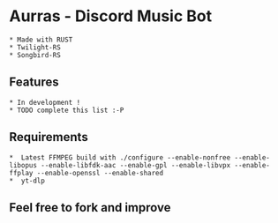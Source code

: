 # Aurras - Discord Music Bot

    * Made with RUST
    * Twilight-RS
    * Songbird-RS

## Features

    * In development !
    * TODO complete this list :-P

## Requirements

    *  Latest FFMPEG build with ./configure --enable-nonfree --enable-libopus --enable-libfdk-aac --enable-gpl --enable-libvpx --enable-ffplay --enable-openssl --enable-shared 
    *  yt-dlp 

## Feel free to fork and improve

